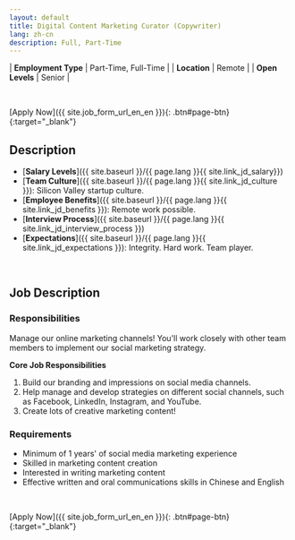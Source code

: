 ```yaml
---
layout: default
title: Digital Content Marketing Curator (Copywriter)
lang: zh-cn
description: Full, Part-Time
---
```


| **Employment Type** | Part-Time, Full-Time |
| **Location** | Remote |
| **Open Levels** | Senior |

<br>

[Apply Now]({{ site.job_form_url_en_en }}){: .btn#page-btn}{:target="_blank"}

## Description
- [**Salary Levels**]({{ site.baseurl }}/{{ page.lang }}{{ site.link_jd_salary}})
- [**Team Culture**]({{ site.baseurl }}/{{ page.lang }}{{ site.link_jd_culture }}): Silicon Valley startup culture.
- [**Employee Benefits**]({{ site.baseurl }}/{{ page.lang }}{{ site.link_jd_benefits }}): Remote work possible.
- [**Interview Process**]({{ site.baseurl }}/{{ page.lang }}{{ site.link_jd_interview_process }})
- [**Expectations**]({{ site.baseurl }}/{{ page.lang }}{{ site.link_jd_expectations }}): Integrity. Hard work. Team player.

<br>

## Job Description


### Responsibilities

Manage our online marketing channels! You'll work closely with other team members to implement our social marketing strategy.

**Core Job Responsibilities**

1. Build our branding and impressions on social media channels.
2. Help manage and develop strategies on different social channels, such as Facebook, LinkedIn, Instagram, and YouTube.
3. Create lots of creative marketing content!

### Requirements
- Minimum of 1 years' of social media marketing experience
- Skilled in marketing content creation
- Interested in writing marketing content
- Effective written and oral communications skills in Chinese and English
<br>

[Apply Now]({{ site.job_form_url_en_en }}){: .btn#page-btn}{:target="_blank"}

<br>